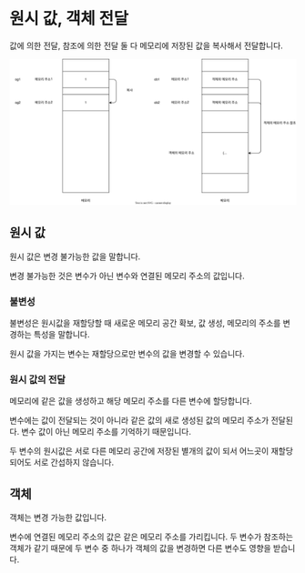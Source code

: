 # 원시 값, 객체 전달

값에 의한 전달, 참조에 의한 전달 둘 다 메모리에 저장된 값을 복사해서 전달합니다.

![Alt text](./원시값,%20객체%20전달/../원시값,%20객체%20전달/primitive-reference-compare.drawio.svg)

## 원시 값

원시 값은 변경 불가능한 값을 말합니다.

변경 불가능한 것은 변수가 아닌 변수와 연결된 메모리 주소의 값입니다.

### 불변성

불변성은 원시값을 재할당할 때 새로운 메모리 공간 확보, 값 생성, 메모리의 주소를 변경하는 특성을 말합니다.

원시 값을 가지는 변수는 재할당으로만 변수의 값을 변경할 수 있습니다.

### 원시 값의 전달

메모리에 같은 값을 생성하고 해당 메모리 주소를 다른 변수에 할당합니다.

변수에는 값이 전달되는 것이 아니라 같은 값의 새로 생성된 값의 메모리 주소가 전달된다. 변수 값이 아닌 메모리 주소를 기억하기 때문입니다.

두 변수의 원시값은 서로 다른 메모리 공간에 저장된 별개의 값이 되서 어느곳이 재할당 되어도 서로 간섭하지 않습니다.

## 객체

객체는 변경 가능한 값입니다.

변수에 연결된 메모리 주소의 값은 같은 메모리 주소를 가리킵니다. 두 변수가 참조하는 객체가 같기 때문에 두 변수 중 하나가 객체의 값을 변경하면 다른 변수도 영향을 받습니다.
